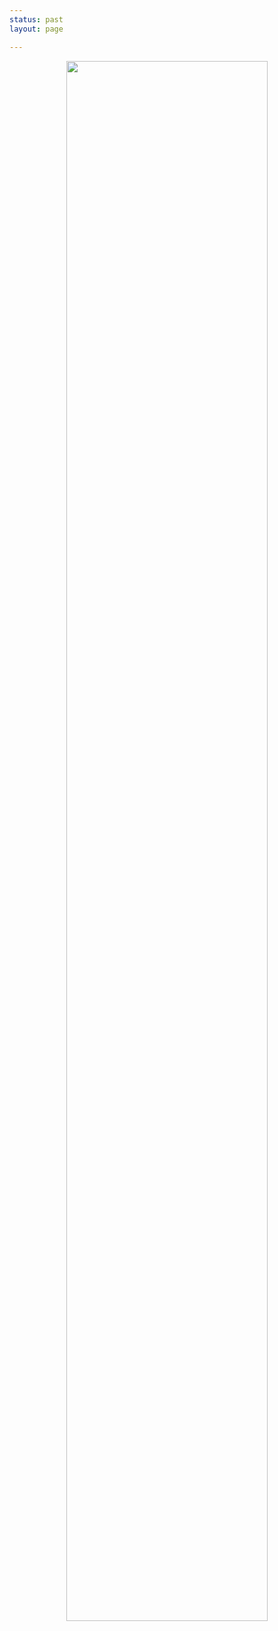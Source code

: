```yaml
---
status: past
layout: page

---
```


<center> <img src="{{site.baseurl}}/assets/images/RemnantsPoster.jpeg" width="80%"> </center>

